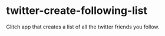 # twitter-create-following-list
Glitch app that creates a list of all the twitter friends you follow.
